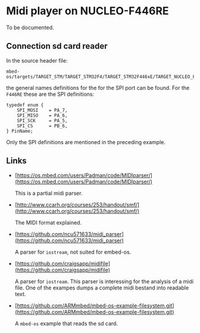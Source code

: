 # Midi player on NUCLEO-F446RE

To be documented.

## Connection sd card reader

In the source header file:

~~~~
mbed-os/targets/TARGET_STM/TARGET_STM32F4/TARGET_STM32F446xE/TARGET_NUCLEO_F446RE/PinNames.h
~~~~

the general names definitions for the for the SPI port can be found.
For the `F446RE` these are the SPI definitions:

~~~~
typedef enum {
    SPI_MOSI    = PA_7,
    SPI_MISO    = PA_6,
    SPI_SCK     = PA_5,
    SPI_CS      = PB_6,
} PinName;
~~~~

Only the SPI definitions are mentioned in the preceding example.


## Links

* [https://os.mbed.com/users/Padman/code/MIDIparser/](https://os.mbed.com/users/Padman/code/MIDIparser/)

    This is a partial midi parser.

* [http://www.ccarh.org/courses/253/handout/smf/](http://www.ccarh.org/courses/253/handout/smf/)

    The MIDI format explained.

* [https://github.com/ncu571633/midi_parser](https://github.com/ncu571633/midi_parser)

    A parser for `iostream`, not suited for embed-os.

* [https://github.com/craigsapp/midifile](https://github.com/craigsapp/midifile)

    A parser for `iostream`. This parser is interessing  for the analysis of a midi file.
    One of the exampes dumps a complete midi bestand into readable text.

* [https://github.com/ARMmbed/mbed-os-example-filesystem.git](https://github.com/ARMmbed/mbed-os-example-filesystem.git)

    A `mbed-os` example that reads the sd card.


